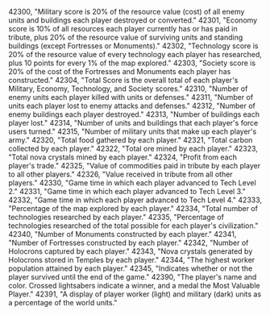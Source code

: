 ﻿42300, "Military score is 20% of the resource value (cost) of all enemy units and buildings each player destroyed or converted."
42301, "Economy score is 10% of all resources each player currently has or has paid in tribute, plus 20% of the resource value of surviving units and standing buildings (except Fortresses or Monuments)."
42302, "Technology score is 20% of the resource value of every technology each player has researched, plus 10 points for every 1% of the map explored."
42303, "Society score is 20% of the cost of the Fortresses and Monuments each player has constructed."
42304, "Total Score is the overall total of each player's Military, Economy, Technology, and Society scores."
42310, "Number of enemy units each player killed with units or defenses."
42311, "Number of units each player lost to enemy attacks and defenses."
42312, "Number of enemy buildings each player destroyed."
42313, "Number of buildings each player lost."
42314, "Number of units and buildings that each player's force users turned."
42315, "Number of military units that make up each player's army."
42320, "Total food gathered by each player."
42321, "Total carbon collected by each player."
42322, "Total ore mined by each player."
42323, "Total nova crystals mined by each player."
42324, "Profit from each player's trade."
42325, "Value of commodities paid in tribute by each player to all other players."
42326, "Value received in tribute from all other players."
42330, "Game time in which each player advanced to Tech Level 2."
42331, "Game time in which each player advanced to Tech Level 3."
42332, "Game time in which each player advanced to Tech Level 4."
42333, "Percentage of the map explored by each player."
42334, "Total number of technologies researched by each player."
42335, "Percentage of technologies researched of the total possible for each player's civilization."
42340, "Number of Monuments constructed by each player."
42341, "Number of Fortresses constructed by each player."
42342, "Number of Holocrons captured by each player."
42343, "Nova crystals generated by Holocrons stored in Temples by each player."
42344, "The highest worker population attained by each player."
42345, "Indicates whether or not the player survived until the end of the game."
42390, "The player's name and color. Crossed lightsabers indicate a winner, and a medal the Most Valuable Player."
42391, "A display of player worker (light) and military (dark) units as a percentage of the world units."
